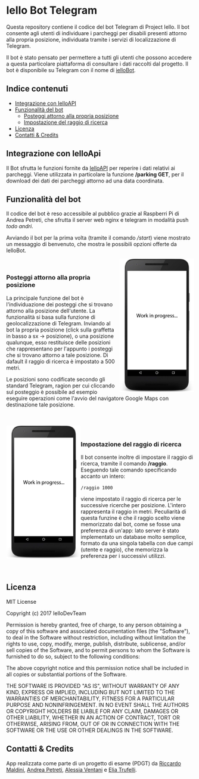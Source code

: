 # Iello Bot Telegram #

Questa repository contiene il codice del bot Telegram di Project Iello. Il bot consente agli utenti di individuare i parcheggi per disabili presenti attorno alla propria posizione, individuata tramite i servizi di localizzazione di Telegram.

Il bot è stato pensato per permettere a tutti gli utenti che possono accedere a questa particolare piattaforma di consultare i dati raccolti dal progetto. Il bot è disponibile su Telegram con il nome di [ielloBot]().


## Indice contenuti

* [Integrazione con IelloAPI](#integrazione-con-Ielloapi)
* [Funzionalità del bot](#funzionalità-del-bot)
  * [Posteggi attorno alla propria posizione](#posteggi-attorno-alla-propria-posizione)
  * [Impostazione del raggio di ricerca](#impostazione-del-raggio-di-ricerca)
* [Licenza](#licenza)
* [Contatti & Credits](#contatti--credits)


## Integrazione con IelloApi ##

Il Bot sfrutta le funzioni fornite da [IelloAPI](https://github.com/IelloDevTeam/IelloAPI "Iello API Repo") per reperire i dati relativi ai parcheggi. Viene utilizzata in particolare la funzione **/parking GET**, per il download dei dati dei parcheggi attorno ad una data coordinata.


## Funzionalità del bot ##

Il codice del bot è reso accessibile al pubblico grazie al Raspberri Pi di Andrea Petreti, che sfrutta il server web nginx e telegram in modalità push *todo andri*.

Avviando il bot per la prima volta (tramite il comando */start*) viene mostrato un messaggio di benvenuto, che mostra le possibili opzioni offerte da IelloBot.

<img src="Screen/workInProg.jpg" width="200px" align="right"/> </br>

### Posteggi attorno alla propria posizione ###

La principale funzione del bot è l'individuazione dei posteggi che si trovano attorno alla posizione dell'utente. La funzionalità si basa sulla funzione di geolocalizzazione di Telegram. Inviando al bot la propria posizione (click sulla graffetta in basso a sx -> posizione), o una posizione qualunque, esso restituisce delle posizioni che rappresentano per l'appunto i posteggi che si trovano attorno a tale posizione. Di dafault il raggio di ricerca è impostato a 500 metri.

Le posizioni sono codificate secondo gli standard Telegram, ragion per cui cliccando sul posteggio è possibile ad esempio eseguire operazioni come l'avvio del navigatore Google Maps con destinazione tale posizione. </br></br></br>

<img src="Screen/workInProg.jpg" width="200px" align="left"/> </br>

### Impostazione del raggio di ricerca ###

Il bot consente inoltre di impostare il raggio di ricerca, tramite il comando **/raggio**. Eseguendo tale comando specificando accanto un intero: 

```
/raggio 1000
```

viene impostato il raggio di ricerca per le successive ricerche per posizione. L'intero rappresenta il raggio in metri. Peculiarità di questa funzine è che il raggio scelto viene memorizzato dal bot, come se fosse una preferenza di un'app: lato server è stato implementato un database molto semplice, formato da una singola tabella con due campi (utente e raggio), che memorizza la preferenza per i successivi utilizzi. </br></br></br>


## Licenza ##
MIT License

Copyright (c) 2017 IelloDevTeam

Permission is hereby granted, free of charge, to any person obtaining a copy
of this software and associated documentation files (the "Software"), to deal
in the Software without restriction, including without limitation the rights
to use, copy, modify, merge, publish, distribute, sublicense, and/or sell
copies of the Software, and to permit persons to whom the Software is
furnished to do so, subject to the following conditions:

The above copyright notice and this permission notice shall be included in all
copies or substantial portions of the Software.

THE SOFTWARE IS PROVIDED "AS IS", WITHOUT WARRANTY OF ANY KIND, EXPRESS OR
IMPLIED, INCLUDING BUT NOT LIMITED TO THE WARRANTIES OF MERCHANTABILITY,
FITNESS FOR A PARTICULAR PURPOSE AND NONINFRINGEMENT. IN NO EVENT SHALL THE
AUTHORS OR COPYRIGHT HOLDERS BE LIABLE FOR ANY CLAIM, DAMAGES OR OTHER
LIABILITY, WHETHER IN AN ACTION OF CONTRACT, TORT OR OTHERWISE, ARISING FROM,
OUT OF OR IN CONNECTION WITH THE SOFTWARE OR THE USE OR OTHER DEALINGS IN THE
SOFTWARE.


## Contatti & Credits ##
App realizzata come parte di un progetto di esame (PDGT) da [Riccardo Maldini](https://github.com/maldins46), [Andrea Petreti](https://github.com/petretiandrea), [Alessia Ventani](https://github.com/AlessiaVe) e [Elia Trufelli](https://github.com/EliaT95).
